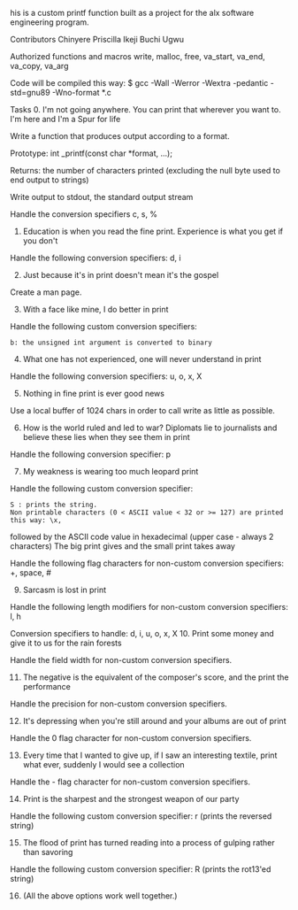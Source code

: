 his is a custom printf function built as a project for the alx software engineering program.

Contributors
Chinyere Priscilla Ikeji
Buchi Ugwu

Authorized functions and macros
write, malloc, free, va_start, va_end, va_copy, va_arg

Code will be compiled this way:
$ gcc -Wall -Werror -Wextra -pedantic -std=gnu89 -Wno-format *.c

Tasks
 0. I'm not going anywhere. You can print that wherever you want to. I'm here and I'm a Spur for life

Write a function that produces output according to a format.

  Prototype: int _printf(const char *format, ...);

  Returns: the number of characters printed (excluding the null byte used to end output to strings)

  Write output to stdout, the standard output stream

  Handle the conversion specifiers c, s, %
 1. Education is when you read the fine print. Experience is what you get if you don't

Handle the following conversion specifiers: d, i

 2. Just because it's in print doesn't mean it's the gospel

Create a man page.

 3. With a face like mine, I do better in print

Handle the following custom conversion specifiers:

  	b: the unsigned int argument is converted to binary
 4. What one has not experienced, one will never understand in print

Handle the following conversion specifiers: u, o, x, X

 5. Nothing in fine print is ever good news

Use a local buffer of 1024 chars in order to call write as little as possible.

 6. How is the world ruled and led to war? Diplomats lie to journalists and believe these lies when they see them in print

Handle the following conversion specifier: p

 7. My weakness is wearing too much leopard print

Handle the following custom conversion specifier:

  	S : prints the string.
  	Non printable characters (0 < ASCII value < 32 or >= 127) are printed this way: \x,
  followed by the ASCII code value in hexadecimal (upper case - always 2 characters)
 The big print gives and the small print takes away

Handle the following flag characters for non-custom conversion specifiers: +, space, #

 9. Sarcasm is lost in print

Handle the following length modifiers for non-custom conversion specifiers: l, h

  Conversion specifiers to handle: d, i, u, o, x, X
 10. Print some money and give it to us for the rain forests

Handle the field width for non-custom conversion specifiers.

 11. The negative is the equivalent of the composer's score, and the print the performance

Handle the precision for non-custom conversion specifiers.

 12. It's depressing when you're still around and your albums are out of print

Handle the 0 flag character for non-custom conversion specifiers.

 13. Every time that I wanted to give up, if I saw an interesting textile, print what ever, suddenly I would see a collection

Handle the - flag character for non-custom conversion specifiers.

 14. Print is the sharpest and the strongest weapon of our party

Handle the following custom conversion specifier: r (prints the reversed string)

 15. The flood of print has turned reading into a process of gulping rather than savoring

Handle the following custom conversion specifier: R (prints the rot13'ed string)

 16. (All the above options work well together.)
